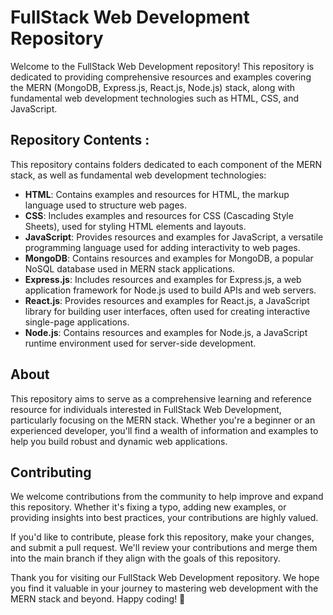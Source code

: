 # FullStack Web Development Repository

Welcome to the FullStack Web Development repository! This repository is dedicated to providing comprehensive resources and examples covering the MERN (MongoDB, Express.js, React.js, Node.js) stack, along with fundamental web development technologies such as HTML, CSS, and JavaScript.

## Repository Contents :

This repository contains folders dedicated to each component of the MERN stack, as well as fundamental web development technologies:

- **HTML**: Contains examples and resources for HTML, the markup language used to structure web pages.
- **CSS**: Includes examples and resources for CSS (Cascading Style Sheets), used for styling HTML elements and layouts.
- **JavaScript**: Provides resources and examples for JavaScript, a versatile programming language used for adding interactivity to web pages.
- **MongoDB**: Contains resources and examples for MongoDB, a popular NoSQL database used in MERN stack applications.
- **Express.js**: Includes resources and examples for Express.js, a web application framework for Node.js used to build APIs and web servers.
- **React.js**: Provides resources and examples for React.js, a JavaScript library for building user interfaces, often used for creating interactive single-page applications.
- **Node.js**: Contains resources and examples for Node.js, a JavaScript runtime environment used for server-side development.

## About

This repository aims to serve as a comprehensive learning and reference resource for individuals interested in FullStack Web Development, particularly focusing on the MERN stack. Whether you're a beginner or an experienced developer, you'll find a wealth of information and examples to help you build robust and dynamic web applications.

## Contributing

We welcome contributions from the community to help improve and expand this repository. Whether it's fixing a typo, adding new examples, or providing insights into best practices, your contributions are highly valued.

If you'd like to contribute, please fork this repository, make your changes, and submit a pull request. We'll review your contributions and merge them into the main branch if they align with the goals of this repository.

Thank you for visiting our FullStack Web Development repository. We hope you find it valuable in your journey to mastering web development with the MERN stack and beyond. Happy coding! 🚀
